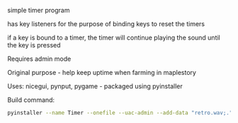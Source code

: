 simple timer program

has key listeners for the purpose of binding keys to reset the timers

if a key is bound to a timer, the timer will continue playing the sound until the key is pressed 

Requires admin mode

Original purpose - help keep uptime when farming in maplestory


Uses: nicegui, pynput, pygame - packaged using pyinstaller

Build command: 
```bash
pyinstaller --name Timer --onefile --uac-admin --add-data "retro.wav;." --add-data "C:\Users\xryda\AppData\Local\Programs\Python\Python312\Lib\site-packages\nicegui;nicegui" main.py
```

